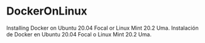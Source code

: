 # DockerOnLinux
Installing Docker on Ubuntu 20.04 Focal or Linux Mint 20.2 Uma. Instalación de Docker en Ubuntu 20.04 Focal o Linux Mint 20.2 Uma.
